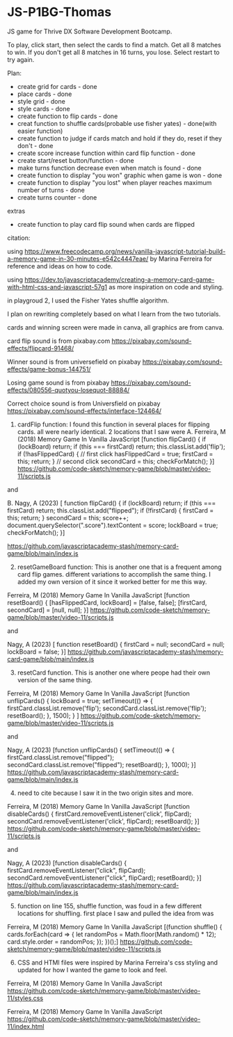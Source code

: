 # JS-P1BG-Thomas

JS game for Thrive DX Software Development Bootcamp.

To play, click start, then select the cards to find a match. Get all 8 matches to win. If you don't get all 8 matches in 16 turns, you lose. Select restart to try again.

Plan:

- create grid for cards - done
- place cards - done
- style grid - done
- style cards - done
- create function to flip cards - done
- creat function to shuffle cards(probable use fisher yates) - done(with easier function)
- create function to judge if cards match and hold if they do, reset if they don't - done
- create score increase function within card flip function - done
- create start/reset button/function - done
- make turns function decrease even when match is found - done
- create function to display "you won" graphic when game is won - done
- create function to display "you lost" when player reaches maximum number of
  turns - done
- create turns counter - done

extras

- create function to play card flip sound when cards are flipped

citation:

using https://www.freecodecamp.org/news/vanilla-javascript-tutorial-build-a-memory-game-in-30-minutes-e542c4447eae/ by Marina Ferreira for reference and ideas on how to code.

using https://dev.to/javascriptacademy/creating-a-memory-card-game-with-html-css-and-javascript-57g1 as more inspiration on code and styling.

in playgroud 2, I used the Fisher Yates shuffle algorithm.

I plan on rewriting completely based on what I learn from the two tutorials.

cards and winning screen were made in canva, all graphics are from canva.

card flip sound is from pixabay.com https://pixabay.com/sound-effects/flipcard-91468/

Winner sound is from universefield on pixabay https://pixabay.com/sound-effects/game-bonus-144751/

Losing game sound is from pixabay https://pixabay.com/sound-effects/080556-quotyou-losequot-88884/

Correct choice sound is from Universfield on pixabay https://pixabay.com/sound-effects/interface-124464/

1. cardFlip function: I found this function in several places for flipping cards. all were nearly identical. 2 locations that I saw were
   A. Ferreira, M (2018) Memory Game In Vanilla JavaScript [function flipCard() {
   if (lockBoard) return;
   if (this === firstCard) return;
   this.classList.add('flip');
   if (!hasFlippedCard) {
   // first click
   hasFlippedCard = true;
   firstCard = this;
   return;
   }
   // second click
   secondCard = this;
   checkForMatch();
   }] https://github.com/code-sketch/memory-game/blob/master/video-11/scripts.js

and

B. Nagy, A (2023)
[ function flipCard() {
if (lockBoard) return;
if (this === firstCard) return;
this.classList.add("flipped");
if (!firstCard) {
firstCard = this;
return;
}
secondCard = this;
score++;
document.querySelector(".score").textContent = score;
lockBoard = true;
checkForMatch();
}]

https://github.com/javascriptacademy-stash/memory-card-game/blob/main/index.js

2. resetGameBoard function: This is another one that is a frequent among card flip games. different variations to accomplish the same thing. I added my own version of it since it worked better for me this way.

Ferreira, M (2018) Memory Game In Vanilla JavaScript [function resetBoard() {
[hasFlippedCard, lockBoard] = [false, false];
[firstCard, secondCard] = [null, null];
}] https://github.com/code-sketch/memory-game/blob/master/video-11/scripts.js

and

Nagy, A (2023)
[ function resetBoard() {
firstCard = null;
secondCard = null;
lockBoard = false;
}] https://github.com/javascriptacademy-stash/memory-card-game/blob/main/index.js

3. resetCard function. This is another one where peope had their own version of the same thing.

Ferreira, M (2018) Memory Game In Vanilla JavaScript [function unflipCards() {
lockBoard = true;
setTimeout(() => {
firstCard.classList.remove('flip');
secondCard.classList.remove('flip');
resetBoard();
}, 1500);
}
] https://github.com/code-sketch/memory-game/blob/master/video-11/scripts.js

and

Nagy, A (2023)
[function unflipCards() {
setTimeout(() => {
firstCard.classList.remove("flipped");
secondCard.classList.remove("flipped");
resetBoard();
}, 1000);
}] https://github.com/javascriptacademy-stash/memory-card-game/blob/main/index.js

4. need to cite because I saw it in the two origin sites and more.

Ferreira, M (2018) Memory Game In Vanilla JavaScript [function disableCards() {
firstCard.removeEventListener('click', flipCard);
secondCard.removeEventListener('click', flipCard);
resetBoard();
}] https://github.com/code-sketch/memory-game/blob/master/video-11/scripts.js

and

Nagy, A (2023)
[function disableCards() {
firstCard.removeEventListener("click", flipCard);
secondCard.removeEventListener("click", flipCard);
resetBoard();
}] https://github.com/javascriptacademy-stash/memory-card-game/blob/main/index.js

5. function on line 155, shuffle function, was foud in a few different locations for shuffling. first place I saw and pulled the idea from was

Ferreira, M (2018) Memory Game In Vanilla JavaScript [(function shuffle() {
cards.forEach(card => {
let randomPos = Math.floor(Math.random() * 12);
card.style.order = randomPos;
});
})();] https://github.com/code-sketch/memory-game/blob/master/video-11/scripts.js

6. CSS and HTMl files were inspired by Marina Ferreira's css styling and updated for how I wanted the game to look and feel.

Ferreira, M (2018) Memory Game In Vanilla JavaScript
https://github.com/code-sketch/memory-game/blob/master/video-11/styles.css

Ferreira, M (2018) Memory Game In Vanilla JavaScript https://github.com/code-sketch/memory-game/blob/master/video-11/index.html
